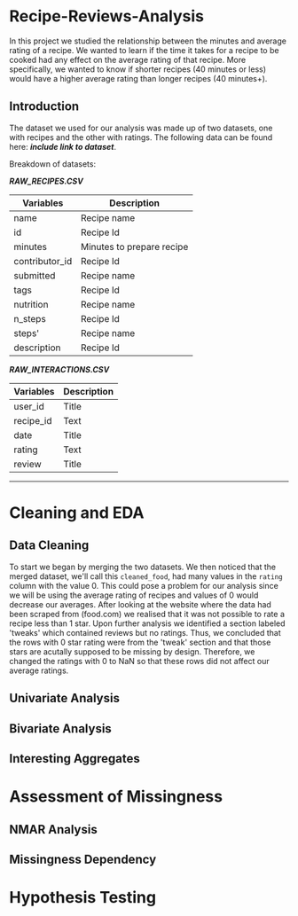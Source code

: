 # Recipe-Reviews-Analysis
In this project we studied the relationship between the minutes and average rating of a recipe. We wanted to learn if the time it takes for a recipe to be cooked had any effect on the average rating of that recipe. More specifically, we wanted to know if shorter recipes (40 minutes or less) would have a higher average rating than longer recipes (40 minutes+). 

## Introduction 
The dataset we used for our analysis was made up of two datasets, one with recipes and the other with ratings. The following data can be found here: ***include link to dataset***. 

Breakdown of datasets:

***RAW_RECIPES.CSV***
  
| Variables | Description |
| ----------- | ----------- |
| name | Recipe name |
| id | Recipe Id |
| minutes | Minutes to prepare recipe |
|contributor_id | Recipe Id |
| submitted | Recipe name |
| tags | Recipe Id |
| nutrition | Recipe name |
| n_steps | Recipe Id |
| steps' | Recipe name |
| description | Recipe Id |

 ***RAW_INTERACTIONS.CSV***
  
| Variables | Description |
| ----------- | ----------- |
| user_id | Title |
| recipe_id | Text |
| date | Title |
| rating | Text |
| review | Title |
-------------------------

# Cleaning and EDA 
  
## Data Cleaning
To start we began by merging the two datasets. We then noticed that the merged dataset, we'll call this `cleaned_food`, had many values in the `rating` column with the value 0. This could pose a problem for our analysis since we will be using the average rating of recipes and values of 0 would decrease our averages. After looking at the website where the data had been scraped from (food.com) we realised that it was not possible to rate a recipe less than 1 star. Upon further analysis we identified a section labeled 'tweaks' which contained reviews but no ratings. Thus, we concluded that the rows with 0 star rating were from the 'tweak' section and that those stars are acutally supposed to be missing by design. Therefore, we changed the ratings with 0 to NaN so that these rows did not affect our average ratings. 

  

## Univariate Analysis

## Bivariate Analysis

## Interesting Aggregates

# Assessment of Missingness 

## NMAR Analysis

## Missingness Dependency

# Hypothesis Testing

